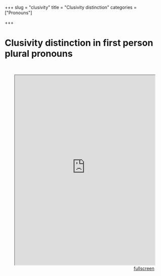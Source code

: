 +++
slug = "clusivity"
title = "Clusivity distinction"
categories = ["Pronouns"]

+++
<head>
<style type="text/css">
	.padding {
		padding: 30px;
	}
</style>
</head>

<body>
<h1>
Clusivity distinction in first person plural pronouns
</h1>
<div class="padding">
<iframe src="https://sasha-kozhukhar.github.io/guatemala_atlas/maps/clusiveness.html" width = "100%" height = "600px"></iframe>
<div align="right"><a href="https://sasha-kozhukhar.github.io/guatemala_atlas/maps/clusiveness.html" target="_blank" class="button">fullscreen</a></div>
</div>
</body>
